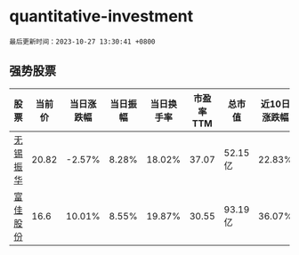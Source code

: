 # quantitative-investment

`最后更新时间：2023-10-27 13:30:41 +0800`

## 强势股票

|股票|当前价|当日涨跌幅|当日振幅|当日换手率|市盈率TTM|总市值|近10日涨跌幅|
|----|----|----|----|----|----|----|----|
|[无锡振华](https://xueqiu.com/S/SH605319)|20.82|-2.57%|8.28%|18.02%|37.07|52.15亿|22.83%|
|[富佳股份](https://xueqiu.com/S/SH603219)|16.6|10.01%|8.55%|19.87%|30.55|93.19亿|36.07%|
